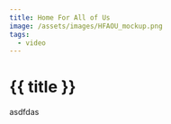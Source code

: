 ```yaml
---
title: Home For All of Us
image: /assets/images/HFAOU_mockup.png
tags:
  - video
---
```


# {{ title }}

asdfdas
